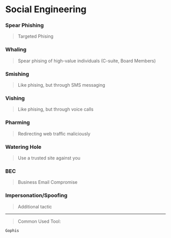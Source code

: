 # Social Engineering

### Spear Phishing
> Targeted Phising

### Whaling
> Spear phising of high-value individuals (C-suite, Board Members)

### Smishing
> Like phising, but through SMS messaging

### Vishing
> Like phising, but through voice calls 

### Pharming
> Redirecting web traffic maliciously

### Watering Hole
> Use a trusted site against you

### BEC
> Business Email Compromise

### Impersonation/Spoofing
> Additional tactic

--------------------------------------------------------------------

> Common Used Tool:
```
Gophis
```
